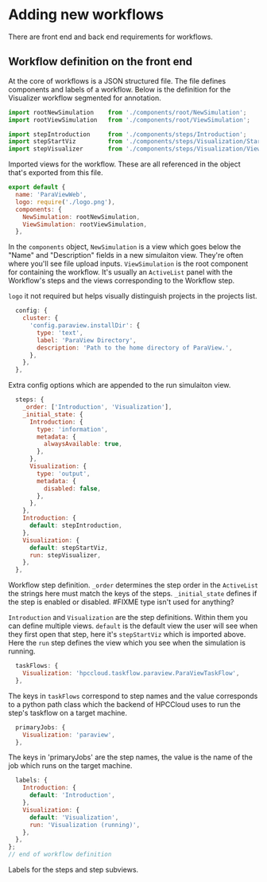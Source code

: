 # Adding new workflows

There are front end and back end requirements for workflows. 

## Workflow definition on the front end

At the core of workflows is a JSON structured file. The file defines components and labels of a workflow. Below is the definition for the Visualizer workflow segmented for annotation.

```js
import rootNewSimulation    from './components/root/NewSimulation';
import rootViewSimulation   from './components/root/ViewSimulation';

import stepIntroduction     from './components/steps/Introduction';
import stepStartViz         from './components/steps/Visualization/Start';
import stepVisualizer       from './components/steps/Visualization/View';

```

Imported views for the workflow. These are all referenced in the object that's exported from this file.

```js
export default {
  name: 'ParaViewWeb',
  logo: require('./logo.png'),
  components: {
    NewSimulation: rootNewSimulation,
    ViewSimulation: rootViewSimulation,
  },
```

In the `components` object, `NewSimulation` is a view which goes below the "Name" and "Description" fields in a new simulaiton view. They're often where you'll see file upload inputs. `ViewSimulation` is the root component for containing the workflow. It's usually an `ActiveList` panel with the Workflow's steps and the views corresponding to the Workflow step.

`logo` it not required but helps visually distinguish projects in the projects list.

```js
  config: {
    cluster: {
      'config.paraview.installDir': {
        type: 'text',
        label: 'ParaView Directory',
        description: 'Path to the home directory of ParaView.',
      },
    },
  },
```

Extra config options which are appended to the run simulaiton view.

```js
  steps: {
    _order: ['Introduction', 'Visualization'],
    _initial_state: {
      Introduction: {
        type: 'information',
        metadata: {
          alwaysAvailable: true,
        },
      },
      Visualization: {
        type: 'output',
        metadata: {
          disabled: false,
        },
      },
    },
    Introduction: {
      default: stepIntroduction,
    },
    Visualization: {
      default: stepStartViz,
      run: stepVisualizer,
    },
  },
```
Workflow step definition. `_order` determines the step order in the `ActiveList` the strings here must match the keys of the steps. `_initial_state` defines if the step is enabled or disabled. #FIXME type isn't used for anything?

`Introduction` and `Visualization` are the step definitions. Within them you can define multiple views. `default` is the default view the user will see when they first open that step, here it's `stepStartViz` which is imported above. Here the `run` step defines the view which you see when the simulation is running. 

```js
  taskFlows: {
    Visualization: 'hpccloud.taskflow.paraview.ParaViewTaskFlow',
  },
```

The keys in `taskFlows` correspond to step names and the value corresponds to a python path class which the backend of HPCCloud uses to run the step's taskflow on a target machine.

```js
  primaryJobs: {
    Visualization: 'paraview',
  },
```

The keys in 'primaryJobs' are the step names, the value is the name of the job which runs on the target machine.

```js
  labels: {
    Introduction: {
      default: 'Introduction',
    },
    Visualization: {
      default: 'Visualization',
      run: 'Visualization (running)',
    },
  },
};
// end of workflow definition
```

Labels for the steps and step subviews.

